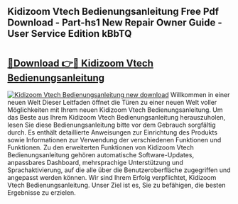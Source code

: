 ## Kidizoom Vtech Bedienungsanleitung Free Pdf Download - Part-hs1 New Repair Owner Guide - User Service Edition kBbTQ

# <h2><a href="http://df24yyv.blite.top/?on=Kidizoom+Vtech+Bedienungsanleitung">🔗Download 👉🔴 Kidizoom Vtech Bedienungsanleitung</a></h2>

[![Kidizoom Vtech Bedienungsanleitung new download](https://i.imgur.com/lujVjoI.png)](http://df24yyv.blite.top/?on=Kidizoom+Vtech+Bedienungsanleitung)
Willkommen in einer neuen Welt Dieser Leitfaden öffnet die Türen zu einer neuen Welt voller Möglichkeiten mit Ihrem neuen Kidizoom Vtech Bedienungsanleitung. Um das Beste aus Ihrem Kidizoom Vtech Bedienungsanleitung herauszuholen, lesen Sie diese Bedienungsanleitung bitte vor dem Gebrauch sorgfältig durch. Es enthält detaillierte Anweisungen zur Einrichtung des Produkts sowie Informationen zur Verwendung der verschiedenen Funktionen und Funktionen. Zu den erweiterten Funktionen von Kidizoom Vtech Bedienungsanleitung gehören automatische Software-Updates, anpassbares Dashboard, mehrsprachige Unterstützung und Sprachaktivierung, auf die alle über die Benutzeroberfläche zugegriffen und angepasst werden können. Wir sind Ihrem Erfolg verpflichtet, Kidizoom Vtech Bedienungsanleitung. Unser Ziel ist es, Sie zu befähigen, die besten Ergebnisse zu erzielen.
